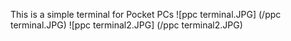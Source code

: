 This is a simple terminal for Pocket PCs 
![ppc terminal.JPG] (/ppc terminal.JPG)
![ppc terminal2.JPG] (/ppc terminal2.JPG)
